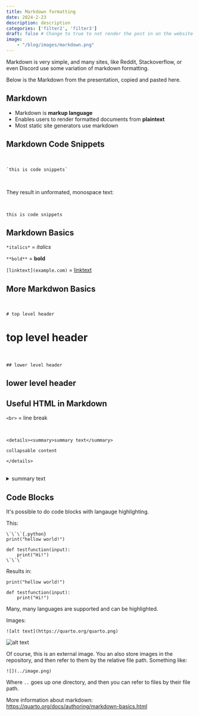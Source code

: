 ```yaml
---
title: Markdown formatting
date: 2024-2-23
description: description
categories: ['filter2', 'filter3']
draft: false # Change to true to not render the post in on the website
image:
    - "/blog/images/markdown.png"
---
```



Markdown is very simple, and many sites, like Reddit, Stackoverflow, or even Discord use some variation of markdown formatting.

Below is the Markdown from the presentation, copied and pasted here. 


## Markdown

* Markdown is **markup language**
* Enables users to render formatted documents from **plaintext**
* Most static site generators use markdown


## Markdown Code Snippets

<br>

```
`this is code snippets`
```

<br>

They result in unformated, monospace text:

<br>

`this is code snippets`

## Markdown Basics

`*italics*` = *italics*

`**bold**` = **bold**

`[linktext](example.com)` = [linktext](example.com)

## More Markdwon Basics

<br>

`# top level header`

<h1>top level header</h1>

<br>

`## lower level header`

<h2>lower level header<h2>

## Useful HTML in Markdown

`<br>` = line break

<br>

```{.html}
<details><summary>summary text</summary>

collapsable content

</details>
```

<br>

<details><summary>summary text</summary>collapsable content</details>


## Code Blocks

It's possible to do code blocks with langauge highlighting.

This:

```{.default}
\`\`\`{.python}
print("hellow world!")

def testfunction(input):
    print("Hi!")
\`\`\`
```

Results in:

```{.python}
print("hellow world!")

def testfunction(input):
    print("Hi!")
```

Many, many languages are supported and can be highlighted.

Images:

`![alt text](https://quarto.org/quarto.png)`


![alt text](https://quarto.org/quarto.png)

Of course, this is an external image. You an also store images in the repository, and then refer to them by the relative file path. Something like:

`![](../image.png)`

Where `..` goes up one directory, and then you can refer to files by their file path.


More information about markdown: <https://quarto.org/docs/authoring/markdown-basics.html>
